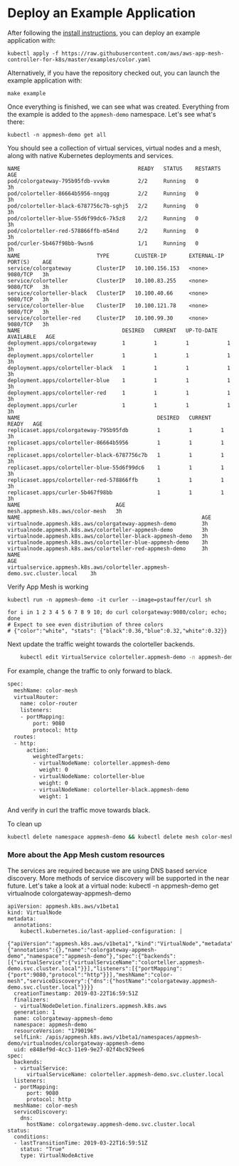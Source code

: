 # Deploy an Example Application

After following the [install instructions](install.md), you can deploy an example application with:

    kubectl apply -f https://raw.githubusercontent.com/aws/aws-app-mesh-controller-for-k8s/master/examples/color.yaml

Alternatively, if you have the repository checked out, you can launch the example application with:

    make example

Once everything is finished, we can see what was created.  Everything from the example is added to the `appmesh-demo` namespace. Let's see what's there:

    kubectl -n appmesh-demo get all

You should see a collection of virtual services, virtual nodes and a mesh, along with native Kubernetes deployments and services.

    NAME                                     READY   STATUS    RESTARTS   AGE
    pod/colorgateway-795b95fdb-vvvkm         2/2     Running   0          3h
    pod/colorteller-86664b5956-nngqg         2/2     Running   0          3h
    pod/colorteller-black-6787756c7b-sghj5   2/2     Running   0          3h
    pod/colorteller-blue-55d6f99dc6-7k5z8    2/2     Running   0          3h
    pod/colorteller-red-578866ffb-m54nd      2/2     Running   0          3h
    pod/curler-5b467f98bb-9wsn6              1/1     Running   0          3h
    NAME                        TYPE        CLUSTER-IP       EXTERNAL-IP   PORT(S)    AGE
    service/colorgateway        ClusterIP   10.100.156.153   <none>        9080/TCP   3h
    service/colorteller         ClusterIP   10.100.83.255    <none>        9080/TCP   3h
    service/colorteller-black   ClusterIP   10.100.40.66     <none>        9080/TCP   3h
    service/colorteller-blue    ClusterIP   10.100.121.78    <none>        9080/TCP   3h
    service/colorteller-red     ClusterIP   10.100.99.30     <none>        9080/TCP   3h
    NAME                                DESIRED   CURRENT   UP-TO-DATE   AVAILABLE   AGE
    deployment.apps/colorgateway        1         1         1            1           3h
    deployment.apps/colorteller         1         1         1            1           3h
    deployment.apps/colorteller-black   1         1         1            1           3h
    deployment.apps/colorteller-blue    1         1         1            1           3h
    deployment.apps/colorteller-red     1         1         1            1           3h
    deployment.apps/curler              1         1         1            1           3h
    NAME                                           DESIRED   CURRENT   READY   AGE
    replicaset.apps/colorgateway-795b95fdb         1         1         1       3h
    replicaset.apps/colorteller-86664b5956         1         1         1       3h
    replicaset.apps/colorteller-black-6787756c7b   1         1         1       3h
    replicaset.apps/colorteller-blue-55d6f99dc6    1         1         1       3h
    replicaset.apps/colorteller-red-578866ffb      1         1         1       3h
    replicaset.apps/curler-5b467f98bb              1         1         1       3h
    NAME                              AGE
    mesh.appmesh.k8s.aws/color-mesh   3h
    NAME                                                         AGE
    virtualnode.appmesh.k8s.aws/colorgateway-appmesh-demo        3h
    virtualnode.appmesh.k8s.aws/colorteller-appmesh-demo         3h
    virtualnode.appmesh.k8s.aws/colorteller-black-appmesh-demo   3h
    virtualnode.appmesh.k8s.aws/colorteller-blue-appmesh-demo    3h
    virtualnode.appmesh.k8s.aws/colorteller-red-appmesh-demo     3h
    NAME                                                                         AGE
    virtualservice.appmesh.k8s.aws/colorteller.appmesh-demo.svc.cluster.local    3h

Verify App Mesh is working
```
kubectl run -n appmesh-demo -it curler --image=pstauffer/curl sh

for i in 1 2 3 4 5 6 7 8 9 10; do curl colorgateway:9080/color; echo; done
# Expect to see even distribution of three colors
# {"color":"white", "stats": {"black":0.36,"blue":0.32,"white":0.32}}
```

Next update the traffic weight towards the colorteller backends.

```bash
    kubectl edit VirtualService colorteller.appmesh-demo -n appmesh-demo
```
For example, change the traffic to only forward to black.
```bash
spec:
  meshName: color-mesh
  virtualRouter:
    name: color-router
    listeners:
    - portMapping:
        port: 9080
        protocol: http
  routes:
  - http:
      action:
        weightedTargets:
        - virtualNodeName: colorteller.appmesh-demo
          weight: 0
        - virtualNodeName: colorteller-blue
          weight: 0
        - virtualNodeName: colorteller-black.appmesh-demo
          weight: 1
```

And verify in curl the traffic move towards black.

To clean up
```bash
kubectl delete namespace appmesh-demo && kubectl delete mesh color-mesh && kubectl delete crd meshes.appmesh.k8s.aws && kubectl delete crd virtualnodes.appmesh.k8s.aws && kubectl delete crd virtualservices.appmesh.k8s.aws && kubectl delete namespace appmesh-inject && kubectl delete namespace appmesh-system

```

### More about the App Mesh custom resources
The services are required because we are using DNS based service discovery.  More methods of service discovery will be supported in the near future.  Let's take a look at a virtual node:
    kubectl -n appmesh-demo get virtualnode colorgateway-appmesh-demo

    apiVersion: appmesh.k8s.aws/v1beta1
    kind: VirtualNode
    metadata:
      annotations:
        kubectl.kubernetes.io/last-applied-configuration: |
          {"apiVersion":"appmesh.k8s.aws/v1beta1","kind":"VirtualNode","metadata":{"annotations":{},"name":"colorgateway-appmesh-demo","namespace":"appmesh-demo"},"spec":{"backends":[{"virtualService":{"virtualServiceName":"colorteller.appmesh-demo.svc.cluster.local"}}],"listeners":[{"portMapping":{"port":9080,"protocol":"http"}}],"meshName":"color-mesh","serviceDiscovery":{"dns":{"hostName":"colorgateway.appmesh-demo.svc.cluster.local"}}}}
      creationTimestamp: 2019-03-22T16:59:51Z
      finalizers:
      - virtualNodeDeletion.finalizers.appmesh.k8s.aws
      generation: 1
      name: colorgateway-appmesh-demo
      namespace: appmesh-demo
      resourceVersion: "1790196"
      selfLink: /apis/appmesh.k8s.aws/v1beta1/namespaces/appmesh-demo/virtualnodes/colorgateway-appmesh-demo
      uid: e848ef9d-4cc3-11e9-9e27-02f4bc929ee6
    spec:
      backends:
      - virtualService:
          virtualServiceName: colorteller.appmesh-demo.svc.cluster.local
      listeners:
      - portMapping:
          port: 9080
          protocol: http
      meshName: color-mesh
      serviceDiscovery:
        dns:
          hostName: colorgateway.appmesh-demo.svc.cluster.local
    status:
      conditions:
      - lastTransitionTime: 2019-03-22T16:59:51Z
        status: "True"
        type: VirtualNodeActive
